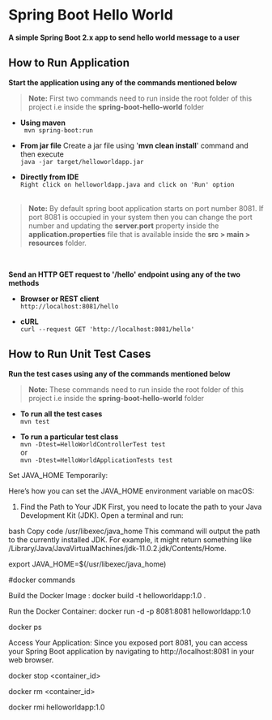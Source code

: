 # Spring Boot Hello World

**A simple Spring Boot 2.x app to send hello world message to a user**

## How to Run Application

**Start the application using any of the commands mentioned below**

> **Note:** First two commands need to run inside the root folder of this project i.e inside the **spring-boot-hello-world** folder


- **Using maven** <br/>``` mvn spring-boot:run```


- **From jar file**
  Create a jar file using '**mvn clean install**' command and then execute
  <br/>```java -jar target/helloworldapp.jar```


- **Directly from IDE**
  <br/>```Right click on helloworldapp.java and click on 'Run' option```
  <br/><br/>

> **Note:** By default spring boot application starts on port number 8081. If port 8081 is occupied in your system then you can change the port number and updating the **server.port** property inside the **application.properties** file that is available inside the **src > main > resources** folder.

<br/>

**Send an HTTP GET request to '/hello' endpoint using any of the two methods**

- **Browser or REST client**
  <br/>```http://localhost:8081/hello```


- **cURL**
  <br/>```curl --request GET 'http://localhost:8081/hello'```


## How to Run Unit Test Cases

**Run the test cases using any of the commands mentioned below**

> **Note:** These commands need to run inside the root folder of this project i.e inside the **spring-boot-hello-world** folder

- **To run all the test cases**
  <br/>```mvn test```


- **To run a particular test class**
  <br/>```mvn -Dtest=HelloWorldControllerTest test```
  <br/>or
  <br/>```mvn -Dtest=HelloWorldApplicationTests test```

Set JAVA_HOME Temporarily:

Here’s how you can set the JAVA_HOME environment variable on macOS:

1. Find the Path to Your JDK
First, you need to locate the path to your Java Development Kit (JDK). Open a terminal and run:

bash
Copy code
/usr/libexec/java_home
This command will output the path to the currently installed JDK. For example, it might return something like /Library/Java/JavaVirtualMachines/jdk-11.0.2.jdk/Contents/Home.

export JAVA_HOME=$(/usr/libexec/java_home)


  #docker commands

  Build the Docker Image :    docker build -t helloworldapp:1.0 .

  Run the Docker Container:   docker run -d -p 8081:8081 helloworldapp:1.0

  docker ps

  Access Your Application: 
    Since you exposed port 8081, you can access your Spring Boot application by navigating to http://localhost:8081 in your web browser.

  docker stop <container_id>
  
  docker rm <container_id>

  docker rmi helloworldapp:1.0
  



